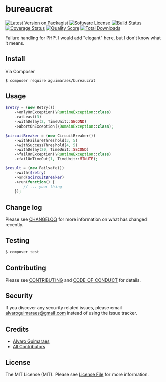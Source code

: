 # bureaucrat

[![Latest Version on Packagist][ico-version]][link-packagist]
[![Software License][ico-license]](LICENSE.md)
[![Build Status][ico-travis]][link-travis]
[![Coverage Status][ico-scrutinizer]][link-scrutinizer]
[![Quality Score][ico-code-quality]][link-code-quality]
[![Total Downloads][ico-downloads]][link-downloads]

Failure handling for PHP. I would add "elegant" here, but I don't know what it means.

## Install

Via Composer

``` bash
$ composer require aguimaraes/bureaucrat
```

## Usage

``` php
$retry = (new Retry())
    ->onlyOnException(\RuntimeException::class)
    ->atLeast(3)
    ->withDelay(2, TimeUnit::SECOND)
    ->abortOnException(\DomainException::class);

$circuitBreaker = (new CircuitBreaker())
    ->withFailureThreshold(3, 5)
    ->withSuccessThreshold(4, 5)
    ->withDelay(20, TimeUnit::SECOND)
    ->failOnException(\RuntimeException::class)
    ->failOnTimeOut(1, TimeUnit::MINUTE);

$result = (new Failsafe())
    ->with($retry)
    ->and($circuitBreaker)
    ->run(function() {
        // ... your thing
    });
```

## Change log

Please see [CHANGELOG](CHANGELOG.md) for more information on what has changed recently.

## Testing

``` bash
$ composer test
```

## Contributing

Please see [CONTRIBUTING](CONTRIBUTING.md) and [CODE_OF_CONDUCT](CODE_OF_CONDUCT.md) for details.

## Security

If you discover any security related issues, please email alvaroguimaraes@gmail.com instead of using the issue tracker.

## Credits

- [Alvaro Guimaraes][link-author]
- [All Contributors][link-contributors]

## License

The MIT License (MIT). Please see [License File](LICENSE.md) for more information.

[ico-version]: https://img.shields.io/packagist/v/aguimaraes/bureaucrat.svg?style=flat-square
[ico-license]: https://img.shields.io/badge/license-MIT-brightgreen.svg?style=flat-square
[ico-travis]: https://img.shields.io/travis/aguimaraes/bureaucrat/master.svg?style=flat-square
[ico-scrutinizer]: https://img.shields.io/scrutinizer/coverage/g/aguimaraes/bureaucrat.svg?style=flat-square
[ico-code-quality]: https://img.shields.io/scrutinizer/g/aguimaraes/bureaucrat.svg?style=flat-square
[ico-downloads]: https://img.shields.io/packagist/dt/aguimaraes/bureaucrat.svg?style=flat-square

[link-packagist]: https://packagist.org/packages/aguimaraes/bureaucrat
[link-travis]: https://travis-ci.org/aguimaraes/bureaucrat
[link-scrutinizer]: https://scrutinizer-ci.com/g/aguimaraes/bureaucrat/code-structure
[link-code-quality]: https://scrutinizer-ci.com/g/aguimaraes/bureaucrat
[link-downloads]: https://packagist.org/packages/aguimaraes/bureaucrat
[link-author]: https://github.com/aguimaraes
[link-contributors]: ../../contributors

